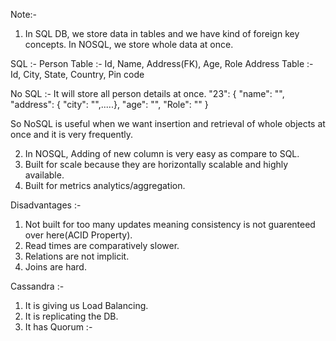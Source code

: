 Note:- 
1. In SQL DB, we store data in tables and we have kind of foreign key concepts. In NOSQL, we store whole data at once.

SQL :- 
Person Table :- Id, Name, Address(FK), Age, Role
Address Table :- Id, City, State, Country, Pin code

No SQL :-
It will store all person details at once.
"23": { "name": "", "address": { "city": "",.....}, "age": "", "Role": "" }

So NoSQL is useful when we want insertion and retrieval of whole objects at once and it is very frequently.

2. In NOSQL, Adding of new column is very easy as compare to SQL.
3. Built for scale because they are horizontally scalable and highly available. 
4. Built for metrics analytics/aggregation.

Disadvantages :-
1. Not built for too many updates meaning consistency is not guarenteed over here(ACID Property).
2. Read times are comparatively slower. 
3. Relations are not implicit.
4. Joins are hard.

Cassandra :- 
1. It is giving us Load Balancing.
2. It is replicating the DB.
3. It has Quorum :- 